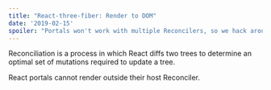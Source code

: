 ```yaml
---
title: "React-three-fiber: Render to DOM"
date: '2019-02-15'
spoiler: "Portals won't work with multiple Reconcilers, so we hack around it in userland."
---
```

Reconciliation is a process in which React diffs two trees to determine an optimal set of mutations required to 
update a tree. 

React portals cannot render outside their host Reconciler.